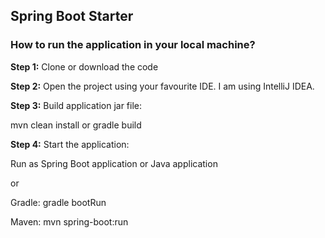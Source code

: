 <h2>Spring Boot Starter</h2>

<h3>How to run the application in your local machine?</h3>

<b>Step 1:</b> Clone or download the code

<b>Step 2:</b> Open the project using your favourite IDE. I am using IntelliJ IDEA.

<b>Step 3:</b> Build application jar file:

mvn clean install or gradle build

<b>Step 4:</b> Start the application: 

Run as Spring Boot application or Java application

or

Gradle: gradle bootRun

Maven: mvn spring-boot:run


